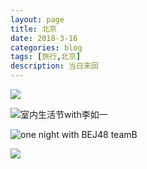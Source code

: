 ```yaml
---
layout: page
title: 北京
date: 2018-3-16
categories: blog
tags: [旅行,北京]
description: 当日来回
---
```

![](http://p5o4jrt16.bkt.clouddn.com/Image-1.jpg)

![室内生活节with李如一](http://p5o4jrt16.bkt.clouddn.com/IMG_2387_polarr.JPG)

![one night with BEJ48 teamB](http://p5o4jrt16.bkt.clouddn.com/IMG_2436.JPG)

![](http://)
